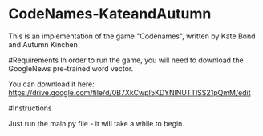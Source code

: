 # CodeNames-KateandAutumn

This is an implementation of the game "Codenames", written by Kate Bond and Autumn Kinchen

#Requirements
In order to run the game, you will need to download the GoogleNews pre-trained word vector.

You can download it here:
https://drive.google.com/file/d/0B7XkCwpI5KDYNlNUTTlSS21pQmM/edit

#Instructions

Just run the main.py file - it will take a while to begin.


